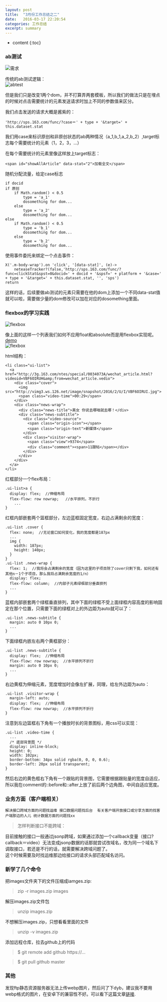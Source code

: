 ```yaml
---
layout: post
title:  "3月份工作总结之二"
date:   2016-03-17 22:20:54
categories: 工作总结
excerpt: summary
---
```


* content
{:toc}  

 
### ab测试  

![需求](https://github.com/liuyan5258/liuyan5258.github.io/blob/master/static/images/abtest1.png?raw=true)  

传统的ab测试逻辑：  
![abtest](http://www.seodug.com/wp-content/uploads/2013/04/chanpin.gif)  

但是我们只是改变1两个dom，并不打算弄两套模板，所以我们的做法只是在埋点的时候对点击需要统计的元素发送请求时加上不同的参数值来区分。  

我们点击发送的请求大概是酱紫的： 

`'http://sps.163.com/func/?case＝' + type + '&target=' + this.dataset.stat `   

我们用case来标识原创和非原创状态的ab两种情况（a_1,b_1,a_2,b_2）,target标志每个需要统计的元素（1，2，3，...）  

在每个需要统计的元素里像这样放上target标志：  

	<span id="showAllArticle" data-stat="2">加载全文</span>  
	
随机分配流量，给定case标志    

	if docid
	if 原创  
		if Math.random() < 0.5
			type = 'a_1'
			dosomething for dom...
		else
			type = 'a_2'
			dosomething for dom...
	else
		if Math.random() < 0.5
			type = 'b_1'
			dosomething for dom...
		else
			type = 'b_2'
			dosomething for dom...

使用事件委托来绑定一个点击事件：  

	X('.m-body-wrap').on 'click', '[data-stat]', (e)->
		neteaseTracker?(false,'http://sps.163.com/func/?func=clickStat&spst=0&docid=' + docid + '&spsf=' + platform + '&case=' + type + '&target=' + this.dataset.stat, '', 'sps')
    return  

这样的话，后续要做ab测试的元素只需要在他的dom上添加一个不同data-stat值就可以啦，需要做少量的dom修改可以加在对应的dosomething里面。  

### flexbox的学习实践   

![flexbox](https://github.com/liuyan5258/liuyan5258.github.io/blob/master/static/images/subscribe.png?raw=true)   

像上面的这样一个列表我们如何不应用float和absolute而是用flexbox实现呢。[demo](http://codepen.io/liu_yan/pen/YqNNxK?editors=1100#anon-login)   
![flexbox](https://github.com/liuyan5258/liuyan5258.github.io/blob/master/static/images/subscribe_layer.png?raw=true)   

html结构：  

	<li class="ui-list">
	  <a href="http://3g.163.com/ntes/special/0034073A/wechat_article.html?videoid=VBF6OIRUH&amp;from=wechat_article.vedio">
	    <div class="cover">
	      <img src="http://vimg3.ws.126.net/image/snapshot/2016/2/U/I/VBF6OIRUI.jpg">
	      <span class="video-time">00:29</span>
	    </div>
	    <div class="news-wrap">
	      <div class="news-title">美女 你说去哪咱就去哪！</div>
	      <div class="news-subtitle">
	        <div class="video-source">
	          <span class="origin-icon"></span>
	          <span class="origin-text">新媒体</span>
	        </div>
	        <div class="visitor-wrap">
	          <span class="view">9374</span>
	          <div class="comment"><span>11跟帖</span></div>
	        </div>
	      </div>
	    </div>
	  </a>
	</li>  

红框部分一个flex布局：  

	.ui-list>a {
	  display: flex;  //伸缩布局
	  flex-flow: row nowrap;   //水平排列，不折行
		...
	}  
	
红框内部嵌套两个篮框部分，左边蓝框固定宽度，右边占满剩余的宽度：  

	.ui-list .cover {
	  flex: none;  //无论窗口如何变化，我的宽度都是187px
	  ...
	  img {
		width: 187px;
		height: 140px;
	  }
	}  
	.ui-list .news-wrap {
	  flex: 1;  //我将会占满剩余的宽度（因为这里的子项目除了cover只剩下我，如何还有其他n－1个子项目，那么我将占满剩余宽度的1/n）
	  display: flex;
	  flex-flow: column;  //内部子元素绿框部分垂直排列
	  ...
	}  
	
蓝框内部嵌套两个绿框垂直排列，其中下面的绿框不受上面绿框内容高度的影响固定在那个位置，只需要下面的绿框对上的外边距为auto就可以了：     	

	.ui-list .news-subtitle {
	  margin: auto 0 10px 0; 
	  ...
	}  
	
下面绿框内嵌左右两个黄框部分：  

	.ui-list .news-subtitle {
	  display: flex;  //伸缩布局
	  flex-flow: row nowrap;  //水平排列不折行
	  margin: auto 0 10px 0; 
	  ...
	}	

右边黄框为伸缩元素，宽度增加时会像左扩展，同理，给左外边距为auto：    

	.ui-list .visitor-wrap {
	  margin-left: auto;
	  display: flex;  //伸缩布局
	  flex-flow: row nowrap;  //水平排列不折行
	}	
	
注意到左边篮框右下角有一个播放时长的背景图标，用css可以实现：   

	.ui-list .video-time {
	  ...
	  /* 底部背景图 */
	  display: inline-block;
	  height: 0;
	  width: 102px;
	  border-bottom: 34px solid rgba(0, 0, 0, 0.6);
	  border-left: 20px solid transparent;
	}	
	
然后右边的黄色框右下角有一个跟贴的背景图，它需要根据跟贴量的宽度自适应，所以我在comment的::before和::after上放了前后两个边角图，中间自适应宽度。   

### 业务方面（客户端相关）  

`解决接口跨域方面的问题找运维
接口数据问题找后台 
有关客户端开放接口或分享方面的找客户端那边的人儿
统计数据方面的问题找xx`

> 怎样判断接口不能跨域：  

目前接触的接口一般通过jsonp跨域，如果通过添加一个callback变量（接口?callback＝video）无法变成jsonp数据的话那就尝试改域名，改为同一个域名下调取接口，若还是不行的话，就需要解决跨域问题了。  
这个时候需要及时找运维那边给接口的请求头部匹配域名访问。  
 
### 新学了几个命令   
把images文件夹下的文件压缩成iamges.zip:  

> zip -r images.zip images  

解压images.zip文件包  

> unzip images.zip   

不想解压images.zip，只想看看里面的文件  

> unzip -v images.zip  

添加远程仓库，拉去github上的代码  

> $ git remote add github https://...  

> $ git pull github master  

### 其他  
发现ftp静态资源服务器无法上传webp图片，然后问了下dyb，建议我不要用webp格式的图片，在安卓下的兼容性不好。可以看下这篇文章[链接](https://isux.tencent.com/introduction-of-webp.html).  



	


	

  
 
 
 



